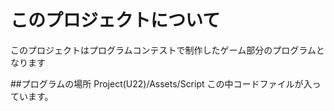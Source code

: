 # このプロジェクトについて
このプロジェクトはプログラムコンテストで制作したゲーム部分のプログラムとなります

##プログラムの場所
Project(U22)/Assets/Script
この中コードファイルが入っています。
